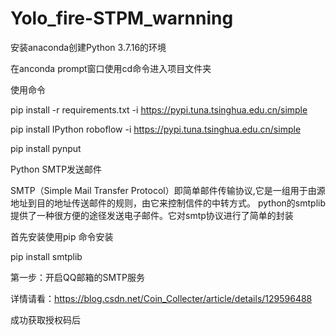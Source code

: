 # Yolo_fire-STPM_warnning

安装anaconda创建Python 3.7.16的环境

在anconda prompt窗口使用cd命令进入项目文件夹

使用命令

pip install -r requirements.txt -i https://pypi.tuna.tsinghua.edu.cn/simple

pip install IPython roboflow -i https://pypi.tuna.tsinghua.edu.cn/simple

pip install pynput

Python SMTP发送邮件

SMTP（Simple Mail Transfer Protocol）即简单邮件传输协议,它是一组用于由源地址到目的地址传送邮件的规则，由它来控制信件的中转方式。
python的smtplib提供了一种很方便的途径发送电子邮件。它对smtp协议进行了简单的封装

首先安装使用pip 命令安装

pip install smtplib

第一步：开启QQ邮箱的SMTP服务

详情请看：https://blog.csdn.net/Coin_Collecter/article/details/129596488

成功获取授权码后


